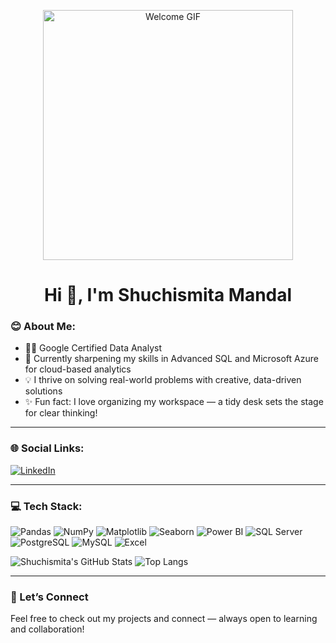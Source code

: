 <p align="center">
  <img src="https://media.giphy.com/media/qgQUggAC3Pfv687qPC/giphy.gif" width="400" alt="Welcome GIF">
</p>

<h1 align="center">Hi 👋, I'm Shuchismita Mandal</h1>


### 😊 About Me:

- 👩‍💻 Google Certified Data Analyst 
- 🌱 Currently sharpening my skills in Advanced SQL and Microsoft Azure for cloud-based analytics
- 💡 I thrive on solving real-world problems with creative, data-driven solutions
- ✨ Fun fact: I love organizing my workspace — a tidy desk sets the stage for clear thinking!

---

### 🌐 Social Links:
[![LinkedIn](https://img.shields.io/badge/-LinkedIn-0077B5?style=for-the-badge&logo=linkedin&logoColor=white)](https://www.linkedin.com/in/shuchismitamandal/)

---

### 💻 Tech Stack:
![Pandas](https://img.shields.io/badge/Pandas-150458?style=for-the-badge&logo=pandas&logoColor=white)
![NumPy](https://img.shields.io/badge/Numpy-013243?style=for-the-badge&logo=numpy&logoColor=white)
![Matplotlib](https://img.shields.io/badge/Matplotlib-ffffff?style=for-the-badge&logo=matplotlib&logoColor=black)
![Seaborn](https://img.shields.io/badge/Seaborn-9eabb0?style=for-the-badge&logoColor=white)
![Power BI](https://img.shields.io/badge/Power%20BI-F2C811?style=for-the-badge&logo=powerbi&logoColor=black)
![SQL Server](https://img.shields.io/badge/SQL%20Server-CC2927?style=for-the-badge&logo=microsoft%20sql%20server&logoColor=white)
![PostgreSQL](https://img.shields.io/badge/PostgreSQL-336791?style=for-the-badge&logo=postgresql&logoColor=white)
![MySQL](https://img.shields.io/badge/MySQL-00000F?style=for-the-badge&logo=mysql&logoColor=white)
![Excel](https://img.shields.io/badge/Microsoft%20Excel-217346?style=for-the-badge&logo=microsoft%20excel&logoColor=white)


![Shuchismita's GitHub Stats](https://github-readme-stats.vercel.app/api?username=ShuchismitaMandal&show_icons=true&theme=radical&hide=prs&count_private=true)
![Top Langs](https://github-readme-stats.vercel.app/api/top-langs/?username=ShuchismitaMandal&layout=compact&theme=radical)

---

### 📌 Let’s Connect  
Feel free to check out my projects and connect — always open to learning and collaboration!


